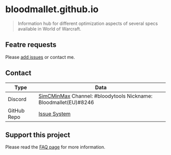 # bloodmallet.github.io
> Information hub for different optimization aspects of several specs available in World of Warcraft.

## Featre requests
Please [add issues](https://github.com/Bloodmallet/bloodmallet.github.io/issues) or contact me.

## Contact
| Type | Data |
| --- | --- |
| Discord | [SimCMinMax](https://discord.gg/tFR2uvK) Channel: #bloodytools Nickname: Bloodmallet(EU)#8246 |
| GitHub Repo | [Issue System](https://github.com/Bloodmallet/bloodmallet.github.io/issues) |

## Support this project
Please read the [FAQ page](https://bloodmallet.github.io/faq.html#support) for more information.

